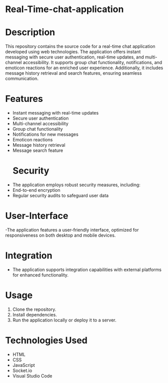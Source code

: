 # Real-Time-chat-application
# Description
This repository contains the source code for a real-time chat application developed using web technologies. The application offers instant messaging with secure user authentication, real-time updates, and multi-channel accessibility. It supports group chat functionality, notifications, and emoticon reactions for an enriched user experience. Additionally, it includes message history retrieval and search features, ensuring seamless communication.
# Features
- Instant messaging with real-time updates
- Secure user authentication
- Multi-channel accessibility
- Group chat functionality
- Notifications for new messages
- Emoticon reactions
- Message history retrieval
- Message search feature
  # Security
- The application employs robust security measures, including:
- End-to-end encryption
- Regular security audits to safeguard user data
# User-Interface
-The application features a user-friendly interface, optimized for responsiveness on both desktop and mobile devices.
# Integration
- The application supports integration capabilities with external platforms for enhanced functionality.
# Usage
1. Clone the repository.
2. Install dependencies.
3. Run the application locally or deploy it to a server.
# Technologies Used
- HTML
- CSS
- JavaScript
- Socket.io
- Visual Studio Code


